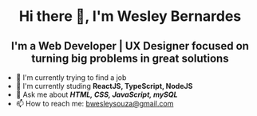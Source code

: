 <h1 align="center">Hi there 👋, I'm Wesley Bernardes</h1>

<h2 align="center">I'm a Web Developer | UX Designer focused on turning big problems in great solutions</h2>

- 🔭 I'm currently trying to find a job
- 🤔 I'm currently studing **ReactJS, TypeScript, NodeJS**
- 💬 Ask me about ***HTML, CSS, JavaScript, mySQL***
- 📫 How to reach me: bwesleysouza@gmail.com

